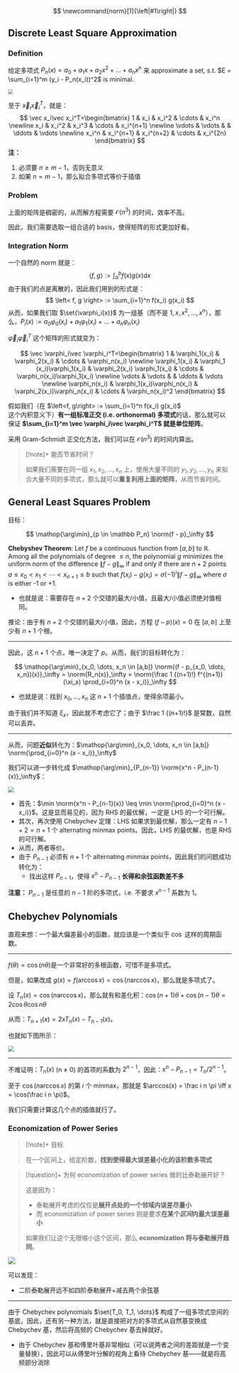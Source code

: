 $$
\newcommand{norm}[1]{\left|#1\right|}
$$

## Discrete Least Square Approximation

### Definition

给定多项式 $P_n(x) = a_0 + a_1 x + a_2 x^2 + \dots + a_n x^n$ 来 approximate a set, s.t. $E = \sum_{i=1}^m (y_i - P_n(x_i))^2$ is minimal.

<img src="https://gitlab.com/mtdickens1998/mtd-images/-/raw/main/img/2024/04/25_17_1_51_202404251701369.png" style="zoom: 67%;" />

至于 $\vec x_i\vec x_i^T$，就是：
$$
\vec x_i\vec x_i^T=\begin{bmatrix}
1 & x_i & x_i^2 & \cdots & x_i^n \newline
x_i & x_i^2 & x_i^3 & \cdots & x_i^{n+1} \newline
\vdots & \vdots &  & \ddots & \vdots \newline
x_i^n & x_i^{n+1} & x_i^{n+2} & \cdots & x_i^{2n}
\end{bmatrix}
$$
**注：**

1. 必须要 $n \geq m-1$，否则无意义
2. 如果 $n = m-1$，那么拟合多项式等价于插值

### Problem

上面的矩阵是稠密的，从而解方程需要 $\mathcal O(n^3)$ 的时间，效率不高。

因此，我们需要选取一组合适的 basis，使得矩阵的形式更加好看。

### Integration Norm

一个自然的 norm 就是：
$$
\left< f, g \right> := \int_a^b f(x) g(x) \mathrm dx
$$
由于我们的点是离散的，因此我们用到的形式是：
$$
\left< f, g \right> := \sum_{i=1}^n f(x_i) g(x_i)
$$
从而，如果我们取 $\set{\varphi_i(x)}$ 为一组基（而不是 $1, x, x^2, \dots, x^n$），那么，$P_i(x) := a_0 \varphi_0(x_i) + a_1 \varphi_1(x_i) + \dots + a_n \varphi_n(x_i)$

$\vec \varphi_i\vec \varphi_i^T$ 这个矩阵的形式就变为：

$$
\vec \varphi_i\vec \varphi_i^T=\begin{bmatrix}
1 & \varphi_1(x_i) & \varphi_2(x_i)  & \cdots & \varphi_n(x_i) \newline
\varphi_1(x_i) & \varphi_1 (x_i)\varphi_1(x_i) & \varphi_2(x_i) \varphi_1(x_i) & \cdots & \varphi_n(x_i)\varphi_1(x_i) \newline
\vdots & \vdots &  & \ddots & \vdots \newline
\varphi_n(x_i) & \varphi_1(x_i)\varphi_n(x_i) & \varphi_2(x_i)\varphi_n(x_i) & \cdots & \varphi_n(x_i)^2
\end{bmatrix}
$$

假如我们（在 $\left<f, g\right> := \sum_{i=1}^n f(x_i) g(x_i)$ 这个内积意义下）**有一组标准正交 (i.e. orthonormal) 多项式**的话，那么就可以保证 **$\sum_{i=1}^m \vec \varphi_i\vec \varphi_i^T$ 就是单位矩阵**。

采用 Gram-Schmidt 正交化方法，我们可以在 $\mathcal O(n^3)$ 的时间内算出。

> [!note]+ 能否节省时间？
> 
> 如果我们需要在同一组 $x_1, x_2, \dots, x_n$ 上，使用大量不同的 $y_1, y_2, \dots, y_n$ 来拟合大量不同的多项式，那么就可以**重复利用上面的矩阵**，从而节省时间。

## General Least Squares Problem

目标：

$$
\mathop{\arg\min}_{p \in \mathbb P_n} \norm{f - p}_\infty
$$

**Chebyshev Theorem**: Let $f$ be a continuous function from $[a,b]$ to $\mathbb{R}$. Among all the polynomials of degree $\le n$, the polynomial $g$ minimizes the uniform norm of the difference $\| f - g \| _\infty$ if and only if there are $n+2$ points $a \le x_0 < x_1 < \cdots < x_{n+1} \le b$ such that $f(x_i) - g(x_i) = \sigma (-1)^i \| f - g \|_\infty$ where $\sigma$ is either -1 or +1.

- 也就是说：需要存在 $n+2$ 个交错的最大/小值，且最大/小值必须绝对值相同。

推论：由于有 $n+2$ 个交错的最大/小值，因此，方程 $(f-p)(x)=0$ 在 $[a,b]$ 上至少有 $n+1$ 个根。

---

因此，这 $n+1$ 个点，唯一决定了 $p$。从而，我们的目标转化为：

$$
\mathop{\arg\min}_{x_0, \dots, x_n \in [a,b]} \norm{(f - p_{x_0, \dots, x_n})(x)}_\infty = \norm{R_n(x)}_\infty = \norm{\frac 1 {(n+1)!} f^{(n+1)}(\xi_x) \prod_{i=0}^n (x - x_i)}_\infty
$$

- 也就是说：找到 $x_0, \dots, x_n$ 这 $n+1$ 个插值点，使得余项最小。

由于我们并不知道 $\xi_x$，因此就不考虑它了；由于 $\frac 1 {(n+1)!}$ 是常数，自然可以丢弃。

---

从而，问题**近似**转化为：$\mathop{\arg\min}_{x_0, \dots, x_n \in [a,b]} \norm{\prod_{i=0}^n (x - x_i)}_\infty$

我们可以进一步转化成 $\mathop{\arg\min}_{P_{n-1}} \norm{x^n - P_{n-1}(x)}_\infty$：

<img src="https://gitlab.com/mtdickens1998/mtd-images/-/raw/main/img/2024/05/8_19_21_49_202405081921179.png" style="zoom: 80%;" />

- 首先：$\min \norm{x^n - P_{n-1}(x)} \leq \min \norm{\prod_{i=0}^n (x - x_i)}$。这是显而易见的，因为 RHS 的最优解，一定是 LHS 的一个可行解。
- 其次，再次使用 Chebychev 定理：LHS 如果求到最优解，那么一定有 $n-1+2 = n+1$ 个 alternating minmax points。因此，LHS 的最优解，也是 RHS 的可行解。
- 从而，两者等价。
- 由于 $P_{n-1}$ 必须有 $n+1$ 个 alternating minmax points，因此我们的问题成功转化为：
    - 找出这样 $P_{n-1}$，使得 $x^n - P_{n-1}$ **长得和余弦函数差不多**


**注意：** $P_{n-1}$ 是任意的 $n-1$ 阶的多项式，i.e. 不要求 $x^{n-1}$ 系数为 1。

## Chebychev Polynomials

直观来想：一个最大偏差最小的函数，就应该是一个类似于 $\cos$ 这样的周期函数。

---

$f(\theta) = \cos(n\theta)$​ 是一个非常好的多根函数，可惜不是多项式。

但是，如果改成 $g(x) = f(\arccos x) = \cos(n \arccos x)$，那么就是多项式了。

设 $T_n(x) = \cos (n \arccos x)$，那么就有和差化积：$\cos(n+1)\theta+\cos(n−1)\theta=2\cos\theta \cos n\theta$

从而：$T_{n+1}(x) = 2x T_n(x) - T_{n-1}(x)$。

也就如下图所示：

<img src="https://gitlab.com/mtdickens1998/mtd-images/-/raw/main/img/2024/05/8_21_54_19_202405082154707.png" style="zoom:80%;" />

---

不难证明：$T_{n}(x)$ (n &ne; 0) 的首项的系数为 $2^{n-1}$，因此：$x^n - P_{n-1} = T_n / 2^{n-1}$。

至于 $\cos(n \arccos x)$ 的第 $i$ 个 minmax，那就是 $\arccos(x) = \frac i n \pi \iff x = \cos(\frac i n \pi)$。

我们只需要计算这几个点的插值就行了。

### Economization of Power Series

> [!note]+ 目标
> 
> 在一个区间上，给定阶数，**找到使得最大误差最小化的该阶数多项式**

> [!question]+ 为何 economization of power series 做的比泰勒展开好？
> 
> 这是因为：
> 
> - 泰勒展开考虑的仅仅是**展开点处的一个邻域内误差尽量小**
> - 而 economization of power series 则是要求**在某个*区间*内最大误差最小**
>   
> 如果我们让这个无限缩小这个区间，那么 **economization 将与泰勒展开趋同**。

<img src="https://gitlab.com/mtdickens1998/mtd-images/-/raw/main/img/2024/05/8_22_55_29_202405082255199.png"/>

可以发现：

- 二阶泰勒展开远不如四阶泰勒展开+减去两个余弦基

---

由于 Chebychev polynomials $\set{T_0, T_1, \dots}$ 构成了一组多项式空间的基底，因此，还有另一种方法，就是直接把对方的多项式从自然基变换成 Chebychev 基，然后将高频的 Chebychev 基去掉就好。

- 由于 Chebychev 基和傅里叶基非常相似（可以说两者之间的差距就是一个变量替换），因此可以从傅里叶分解的视角上看待 Chebychev 基——就是将高频部分消除
